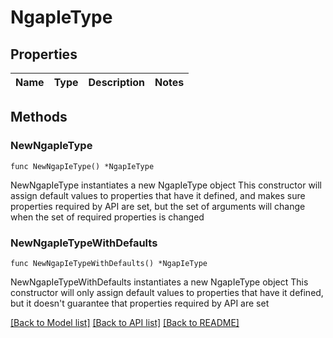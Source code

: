 # NgapIeType

## Properties

Name | Type | Description | Notes
------------ | ------------- | ------------- | -------------

## Methods

### NewNgapIeType

`func NewNgapIeType() *NgapIeType`

NewNgapIeType instantiates a new NgapIeType object
This constructor will assign default values to properties that have it defined,
and makes sure properties required by API are set, but the set of arguments
will change when the set of required properties is changed

### NewNgapIeTypeWithDefaults

`func NewNgapIeTypeWithDefaults() *NgapIeType`

NewNgapIeTypeWithDefaults instantiates a new NgapIeType object
This constructor will only assign default values to properties that have it defined,
but it doesn't guarantee that properties required by API are set


[[Back to Model list]](../README.md#documentation-for-models) [[Back to API list]](../README.md#documentation-for-api-endpoints) [[Back to README]](../README.md)



